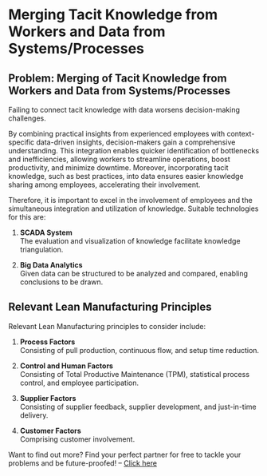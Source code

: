 # Merging Tacit Knowledge from Workers and Data from Systems/Processes

## Problem: Merging of Tacit Knowledge from Workers and Data from Systems/Processes

Failing to connect tacit knowledge with data worsens decision-making challenges.

By combining practical insights from experienced employees with context-specific data-driven insights, decision-makers gain a comprehensive understanding. This integration enables quicker identification of bottlenecks and inefficiencies, allowing workers to streamline operations, boost productivity, and minimize downtime. Moreover, incorporating tacit knowledge, such as best practices, into data ensures easier knowledge sharing among employees, accelerating their involvement.

Therefore, it is important to excel in the involvement of employees and the simultaneous integration and utilization of knowledge. Suitable technologies for this are:

1. **SCADA System**  
   The evaluation and visualization of knowledge facilitate knowledge triangulation.

2. **Big Data Analytics**  
   Given data can be structured to be analyzed and compared, enabling conclusions to be drawn.

## Relevant Lean Manufacturing Principles

Relevant Lean Manufacturing principles to consider include:

1. **Process Factors**  
   Consisting of pull production, continuous flow, and setup time reduction.

2. **Control and Human Factors**  
   Consisting of Total Productive Maintenance (TPM), statistical process control, and employee participation.

3. **Supplier Factors**  
   Consisting of supplier feedback, supplier development, and just-in-time delivery.

4. **Customer Factors**  
   Comprising customer involvement.

Want to find out more? Find your perfect partner for free to tackle your problems and be future-proofed! – [Click here](https://sfn.chemistree.de/de/community/sfn/frageboegen/industrieunternehmen/register)
